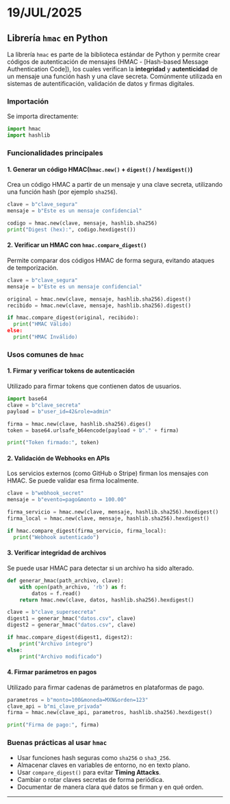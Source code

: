 # 19/JUL/2025 

## Librería `hmac` en Python

La librería `hmac` es parte de la biblioteca estándar de Python y permite crear códigos de autenticación de mensajes (HMAC - [Hash-based Message Authentication Code]), los cuales verifican la **integridad** y **autenticidad** de un mensaje una función hash y una clave secreta. Comúnmente utilizada en sistemas de autentificación, validación de datos y firmas digitales.

### Importación

Se importa directamente:
```python
import hmac
import hashlib
```

### Funcionalidades principales

#### 1. Generar un código HMAC(`hmac.new()` + `digest()` / `hexdigest()`)

Crea un código HMAC a partir de un mensaje y una clave secreta, utilizando una función hash (por ejemplo `sha256`).
```python
clave = b"clave_segura"
mensaje = b"Este es un mensaje confidencial"

codigo = hmac.new(clave, mensaje, hashlib.sha256)
print("Digest (hex):", codigo.hexdigest())
```

#### 2. Verificar un HMAC con `hmac.compare_digest()`

Permite comparar dos códigos HMAC de forma segura, evitando ataques de temporización.
```python
clave = b"clave_segura"
mensaje = b"Este es un mensaje confidencial"

original = hmac.new(clave, mensaje, hashlib.sha256).digest()
recibido = hmac.new(clave, mensaje, hashlib.sha256).digest()

if hmac.compare_digest(original, recibido):
  print("HMAC Válido)
else:
  print("HMAC Inválido)
```

### Usos comunes de `hmac`

#### 1. Firmar y verificar tokens de autenticación

Utilizado para firmar tokens que contienen datos de usuarios.
```python
import base64
clave = b"clave_secreta"
payload = b"user_id=42&role=admin"

firma = hmac.new(clave, hashlib.sha256).diges()
token = base64.urlsafe_b64encode(payload + b"." + firma)

print("Token firmado:", token)
```

#### 2. Validación de Webhooks en APIs

Los servicios externos (como GitHub o Stripe) firman los mensajes con HMAC. Se puede validar esa firma localmente.
```python
clave = b"webhook_secret"
mensaje = b"evento=pago&monto = 100.00"

firma_servicio = hmac.new(clave, mensaje, hashlib.sha256).hexdigest()
firma_local = hmac.new(clave, mensaje, hashlib.sha256).hexdigest()

if hmac.compare_digest(firma_servicio, firma_local):
  print("Webhook autenticado")
```

#### 3. Verificar integridad de archivos

Se puede usar HMAC para detectar si un archivo ha sido alterado.
```python
def generar_hmac(path_archivo, clave):
    with open(path_archivo, 'rb') as f:
        datos = f.read()
    return hmac.new(clave, datos, hashlib.sha256).hexdigest()

clave = b"clave_supersecreta"
digest1 = generar_hmac("datos.csv", clave)
digest2 = generar_hmac("datos.csv", clave)

if hmac.compare_digest(digest1, digest2):
    print("Archivo íntegro")
else:
    print("Archivo modificado")
```

#### 4. Firmar parámetros en pagos

Utilizado para firmar cadenas de parámetros en plataformas de pago.
```python
parametros = b"monto=100&moneda=MXN&orden=123"
clave_api = b"mi_clave_privada"
firma = hmac.new(clave_api, parametros, hashlib.sha256).hexdigest()

print("Firma de pago:", firma)
```

### Buenas prácticas al usar `hmac`

- Usar funciones hash seguras como `sha256` o `sha3_256`.
- Almacenar claves en variables de entorno, no en texto plano.
- Usar `compare_digest()` para evitar **Timing Attacks**.
- Cambiar o rotar claves secretas de forma periódica.
- Documentar de manera clara qué datos se firman y en qué orden.

---

















